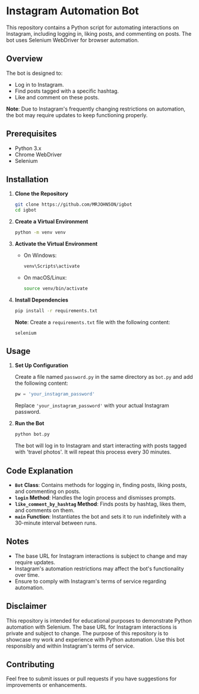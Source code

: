 # Instagram Automation Bot

This repository contains a Python script for automating interactions on Instagram, including logging in, liking posts, and commenting on posts. The bot uses Selenium WebDriver for browser automation. 

## Overview

The bot is designed to:
- Log in to Instagram.
- Find posts tagged with a specific hashtag.
- Like and comment on these posts.

**Note**: Due to Instagram's frequently changing restrictions on automation, the bot may require updates to keep functioning properly.

## Prerequisites

- Python 3.x
- Chrome WebDriver
- Selenium

## Installation

1. **Clone the Repository**

    ```bash
    git clone https://github.com/MRJOHN5ON/igbot
    cd igbot
    ```

2. **Create a Virtual Environment**

    ```bash
    python -m venv venv
    ```

3. **Activate the Virtual Environment**

    - On Windows:

        ```bash
        venv\Scripts\activate
        ```

    - On macOS/Linux:

        ```bash
        source venv/bin/activate
        ```

4. **Install Dependencies**

    ```bash
    pip install -r requirements.txt
    ```

    **Note**: Create a `requirements.txt` file with the following content:

    ```
    selenium
    ```

## Usage

1. **Set Up Configuration**

    Create a file named `password.py` in the same directory as `bot.py` and add the following content:

    ```python
    pw = 'your_instagram_password'
    ```

    Replace `'your_instagram_password'` with your actual Instagram password.

2. **Run the Bot**

    ```bash
    python bot.py
    ```

    The bot will log in to Instagram and start interacting with posts tagged with 'travel photos'. It will repeat this process every 30 minutes.

## Code Explanation

- **`Bot` Class**: Contains methods for logging in, finding posts, liking posts, and commenting on posts.
- **`login` Method**: Handles the login process and dismisses prompts.
- **`like_comment_by_hashtag` Method**: Finds posts by hashtag, likes them, and comments on them.
- **`main` Function**: Instantiates the bot and sets it to run indefinitely with a 30-minute interval between runs.

## Notes

- The base URL for Instagram interactions is subject to change and may require updates.
- Instagram's automation restrictions may affect the bot's functionality over time.
- Ensure to comply with Instagram's terms of service regarding automation.

## Disclaimer

This repository is intended for educational purposes to demonstrate Python automation with Selenium. The base URL for Instagram interactions is private and subject to change. The purpose of this repository is to showcase my work and experience with Python automation. Use this bot responsibly and within Instagram's terms of service.

## Contributing

Feel free to submit issues or pull requests if you have suggestions for improvements or enhancements.


